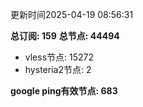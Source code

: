 更新时间2025-04-19 08:56:31

**总订阅: 159**
**总节点: 44494**
- vless节点: 15272
- hysteria2节点: 2

**google ping有效节点: 683**
